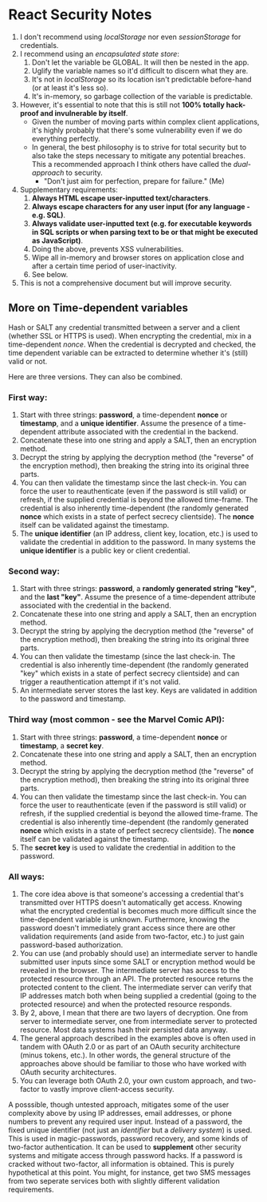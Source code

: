 # React Security Notes

1. I don't recommend using *localStorage* nor even *sessionStorage* for credentials.
1. I recommend using an *encapsulated state store*:
   1. Don't let the variable be GLOBAL. It will then be nested in the app.
   1. Uglify the variable names so it'd difficult to discern what they are.
   1. It's not in *localStorage* so its location isn't predictable before-hand (or at least it's less so).
   1. It's in-memory, so garbage collection of the variable is predictable.
1. However, it's essential to note that this is still not **100% totally hack-proof and invulnerable by itself**. 
   * Given the number of moving parts within complex client applications, it's highly probably that there's some vulnerability even if we do everything perfectly. 
   * In general, the best philosophy is to strive for total security but to also take the steps necessary to mitigate any potential breaches. This a recommended approach I think others have called the *dual-approach* to security. 
     *  "Don't just aim for perfection, prepare for failure." (Me)
1. Supplementary requirements:
   1. **Always HTML escape user-inputted text/characters**. 
   1. **Always escape characters for any user input (for any language - e.g. SQL)**.
   1. **Always validate user-inputted text (e.g. for executable keywords in SQL scripts or when parsing text to be or that might be executed as JavaScript)**.
   1. Doing the above, prevents XSS vulnerabilities.
   1. Wipe all in-memory and browser stores on application close and after a certain time period of user-inactivity.
   1. See below.
1. This is not a comprehensive document but will improve security.


## More on Time-dependent variables

Hash or SALT any credential transmitted between a server and a client (whether SSL or HTTPS is used). When encrypting the credential, mix in a time-dependent *nonce*. When the credential is decrypted and checked, the time dependent variable can be extracted to determine whether it's (still) valid or not.

Here are three versions. They can also be combined.

### First way:

1. Start with three strings: **password**, a time-dependent **nonce** or **timestamp**, and a **unique identifier**. Assume the presence of a time-dependent attribute associated with the credential in the backend.
1. Concatenate these into one string and apply a SALT, then an encryption method.
1. Decrypt the string by applying the decryption method (the "reverse" of the encryption method), then breaking the string into its original three parts. 
1. You can then validate the timestamp since the last check-in. You can force the user to reauthenticate (even if the password is still valid) or refresh, if the supplied credential is beyond the allowed time-frame. The credential is also inherently time-dependent (the randomly generated **nonce** which exists in a state of perfect secrecy clientside). The **nonce** itself can be validated against the timestamp.
1. The **unique identifier** (an IP address, client key, location, etc.) is used to validate the credential in addition to the password. In many systems the **unique identifier** is a public key or client credential.

### Second way:

1. Start with three strings: **password**, a **randomly generated string "key"**, and the **last "key"**. Assume the presence of a time-dependent attribute associated with the credential in the backend.
1. Concatenate these into one string and apply a SALT, then an encryption method.
1. Decrypt the string by applying the decryption method (the "reverse" of the encryption method), then breaking the string into its original three parts. 
1. You can then validate the timestamp (since the last check-in. The credential is also inherently time-dependent (the randomly generated "key" which exists in a state of perfect secrecy clientside) and can trigger a reauthentication attempt if it's not valid. 
1. An intermediate server stores the last key. Keys are validated in addition to the password and timestamp.

### Third way (most common - see the Marvel Comic API):

1. Start with three strings: **password**, a time-dependent **nonce** or **timestamp**, a **secret key**. 
1. Concatenate these into one string and apply a SALT, then an encryption method.
1. Decrypt the string by applying the decryption method (the "reverse" of the encryption method), then breaking the string into its original three parts. 
1. You can then validate the timestamp since the last check-in. You can force the user to reauthenticate (even if the password is still valid) or refresh, if the supplied credential is beyond the allowed time-frame. The credential is also inherently time-dependent (the randomly generated **nonce** which exists in a state of perfect secrecy clientside). The **nonce** itself can be validated against the timestamp.
1. The **secret key** is used to validate the credential in addition to the password. 

### All ways:

1. The core idea above is that someone's accessing a credential that's transmitted over HTTPS doesn't automatically get access. Knowing what the encrypted credential is becomes much more difficult since the time-dependent variable is unknown. Furthermore, knowing the password doesn't immediately grant access since there are other validation requirements (and aside from two-factor, etc.) to just gain password-based authorization.
1. You can use (and probably should use) an intermediate server to handle submitted user inputs since some SALT or encryption method would be revealed in the browser. The intermediate server has access to the protected resource through an API. The protected resource returns the protected content to the client. The intermediate server can verify that IP addresses match both when being supplied a credential (going to the protected resource) and when the protected resource responds.
1. By 2, above, I mean that there are two layers of decryption. One from server to intermediate server, one from intermediate server to protected resource. Most data systems hash their persisted data anyway. 
1. The general approach described in the examples above is often used in tandem with OAuth 2.0 or as part of an OAuth security architecture (minus tokens, etc.). In other words, the general structure of the approaches above should be familiar to those who have worked with OAuth security architectures.
1. You can leverage both OAuth 2.0, your own custom approach, and two-factor to vastly improve client-access security.

A posssible, though untested approach, mitigates some of the user complexity above by using IP addresses, email addresses, or phone numbers to prevent any required user input. Instead of a password, the fixed unique identifier (not just an *identifier* but a *delivery system*) is used. This is used in magic-passwords, password recovery, and some kinds of two-factor authentication. It can be used to **supplement** other security systems and mitigate access through password hacks. If a password is cracked without two-factor, all information is obtained. This is purely hypothetical at this point. You might, for instance, get two SMS messages from two seperate services both with slightly different validation requirements.